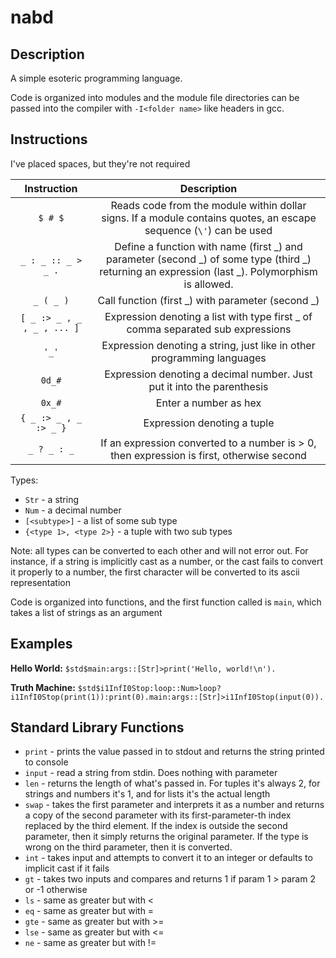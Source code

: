 # nabd

## Description

A simple esoteric programming language.

Code is organized into modules and the module file directories can be passed into the compiler with `-I<folder name>` like headers in gcc.

## Instructions

I've placed spaces, but they're not required

| Instruction | Description |
|:-:|:-:|
| `$ # $` | Reads code from the module within dollar signs. If a module contains quotes, an escape sequence (`\'`) can be used |
| `_ : _ :: _ > _ .` | Define a function with name (first \_) and parameter (second \_) of some type (third \_) returning an expression (last \_). Polymorphism is allowed. |
| `_ ( _ )` | Call function (first \_) with parameter (second \_) |
| `[ _ :> _ , _ , _ , ... ]` | Expression denoting a list with type first \_ of comma separated sub expressions |
| `'_'` | Expression denoting a string, just like in other programming languages |
| `0d_#` | Expression denoting a decimal number. Just put it into the parenthesis |
| `0x_#` | Enter a number as hex |
| `{ _ :> _ , _ :> _ }` | Expression denoting a tuple |
| `_ ? _ : _` | If an expression converted to a number is > 0, then expression is first, otherwise second

Types:
 - `Str` - a string
 - `Num` - a decimal number
 - `[<subtype>]` - a list of some sub type
 - `{<type 1>, <type 2>}` - a tuple with two sub types

Note: all types can be converted to each other and will not error out. For instance, if a string is implicitly cast as a number, or the cast fails to convert it properly to a number, the first character will be converted to its ascii representation

Code is organized into functions, and the first function called is `main`, which takes a list of strings as an argument

## Examples

__Hello World:__
`$std$main:args::[Str]>print('Hello, world!\n').`

__Truth Machine:__
`$std$i1InfI0Stop:loop::Num>loop?i1InfI0Stop(print(1)):print(0).main:args::[Str]>i1InfI0Stop(input(0)).`

## Standard Library Functions

 - `print` - prints the value passed in to stdout and returns the string printed to console
 - `input` - read a string from stdin. Does nothing with parameter
 - `len` - returns the length of what's passed in. For tuples it's always 2, for strings and numbers it's 1, and for lists it's the actual length
 - `swap` - takes the first parameter and interprets it as a number and returns a copy of the second parameter with its first-parameter-th index replaced by the third element. If the index is outside the second parameter, then it simply returns the original parameter. If the type is wrong on the third parameter, then it is converted.
 - `int` - takes input and attempts to convert it to an integer or defaults to implicit cast if it fails
 - `gt` - takes two inputs and compares and returns 1 if param 1 \> param 2 or -1 otherwise
 - `ls` - same as greater but with \<
 - `eq` - same as greater but with =
 - `gte` - same as greater but with \>=
 - `lse` - same as greater but with \<=
 - `ne` - same as greater but with !=
